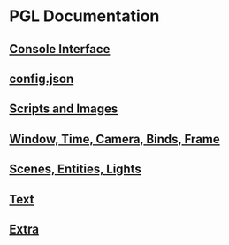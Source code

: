 # PGL Documentation

## [Console Interface](console.md)

## [config.json](config.md)

## [Scripts and Images](asset.md)

## [Window, Time, Camera, Binds, Frame](windowing.md)

## [Scenes, Entities, Lights](scene.md)

## [Text](font.md)

## [Extra](extra.md)

